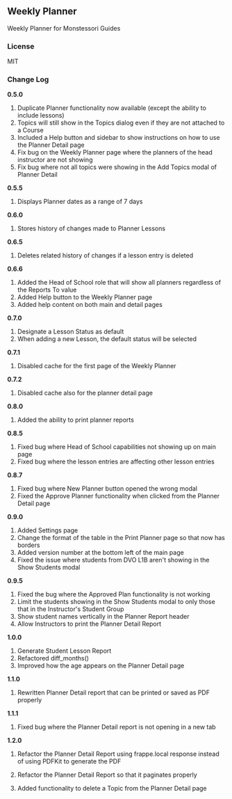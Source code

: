 ## Weekly Planner

Weekly Planner for Monstessori Guides

### License

MIT

### Change Log

**0.5.0**
1. Duplicate Planner functionality now available (except the ability to include lessons)
2. Topics will still show in the Topics dialog even if they are not attached to a Course
3. Included a Help button and sidebar to show instructions on how to use the Planner Detail page
4. Fix bug on the Weekly Planner page where the planners of the head instructor are not showing
5. Fix bug where not all topics were showing in the Add Topics modal of Planner Detail

**0.5.5**
1. Displays Planner dates as a range of 7 days

**0.6.0**
1. Stores history of changes made to Planner Lessons

**0.6.5**
1. Deletes related history of changes if a lesson entry is deleted

**0.6.6**
1. Added the Head of School role that will show all planners regardless of the Reports To value
2. Added Help button to the Weekly Planner page
3. Added help content on both main and detail pages

**0.7.0**
1. Designate a Lesson Status as default
2. When adding a new Lesson, the default status will be selected

**0.7.1**
1. Disabled cache for the first page of the Weekly Planner

**0.7.2**
1. Disabled cache also for the planner detail page

**0.8.0**
1. Added the ability to print planner reports

**0.8.5**
1. Fixed bug where Head of School capabilities not showing up on main page
3. Fixed bug where the lesson entries are affecting other lesson entries

**0.8.7**
1. Fixed bug where New Planner button opened the wrong modal
2. Fixed the Approve Planner functionality when clicked from the Planner Detail page

**0.9.0**
1. Added Settings page
2. Change the format of the table in the Print Planner page so that now has borders
3. Added version number at the bottom left of the main page
4. Fixed the issue where students from DVO L1B aren't showing in the Show Students modal

**0.9.5**
1. Fixed the bug where the Approved Plan functionality is not working
2. Limit the students showing in the Show Students modal to only those that in the Instructor's Student Group
3. Show student names vertically in the Planner Report header
4. Allow Instructors to print the Planner Detail Report

**1.0.0**
1. Generate Student Lesson Report
2. Refactored diff_months()
3. Improved how the age appears on the Planner Detail page

**1.1.0**
1. Rewritten Planner Detail report that can be printed or saved as PDF properly

**1.1.1**
1. Fixed bug where the Planner Detail report is not opening in a new tab

**1.2.0**
1. Refactor the Planner Detail Report using frappe.local response instead of using PDFKit to generate the PDF

2. Refactor the Planner Detail Report so that it paginates properly

3. Added functionality to delete a Topic from the Planner Detail page
